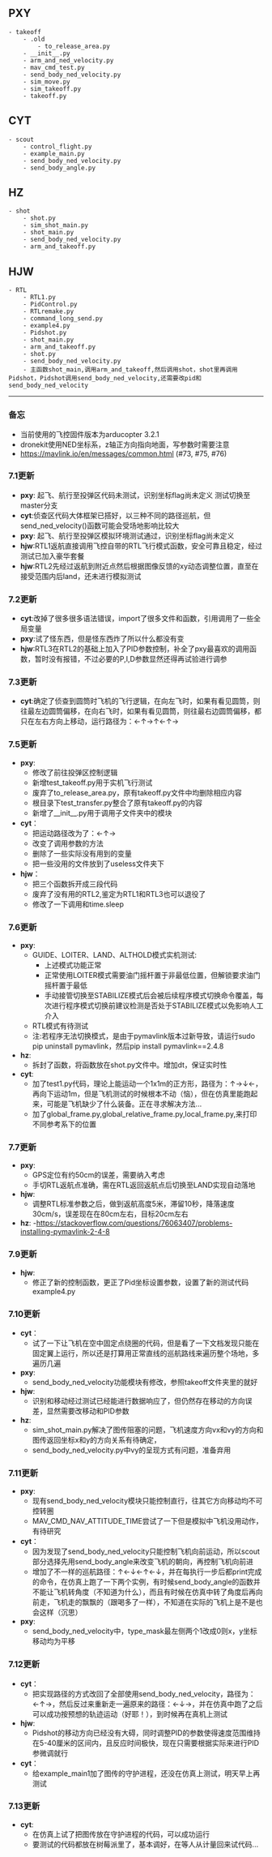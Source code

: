 ## PXY ##
    - takeoff
        - .old
            - to_release_area.py
        - __init__.py
        - arm_and_ned_velocity.py
        - mav_cmd_test.py
        - send_body_ned_velocity.py
        - sim_move.py
        - sim_takeoff.py
        - takeoff.py 
## CYT ##
    - scout
        - control_flight.py
        - example_main.py
        - send_body_ned_velocity.py
        - send_body_angle.py
##  HZ ##
    - shot
        - shot.py
        - sim_shot_main.py
        - shot_main.py
        - send_body_ned_velocity.py
        - arm_and_takeoff.py
##  HJW ##
    - RTL
        - RTL1.py
        - PidControl.py
        - RTLremake.py
        - command_long_send.py
        - example4.py
        - Pidshot.py
        - shot_main.py
        - arm_and_takeoff.py
        - shot.py
        - send_body_ned_velocity.py
        - 主函数shot_main,调用arm_and_takeoff,然后调用shot，shot里再调用Pidshot，Pidshot调用send_body_ned_velocity,还需要改pid和send_body_ned_velocity
 ---
 ### 备忘 ###
 - 当前使用的飞控固件版本为arducopter 3.2.1
 - dronekit使用NED坐标系，z轴正方向指向地面，写参数时需要注意
 - https://mavlink.io/en/messages/common.html (#73, #75, #76)

 ### 7.1更新 ###
 - **pxy**: 起飞、航行至投弹区代码未测试，识别坐标flag尚未定义 测试切换至master分支
 - **cyt**:侦查区代码大体框架已搭好，以三种不同的路径巡航，但send_ned_velocity()函数可能会受场地影响比较大
 - **pxy**: 起飞、航行至投弹区模拟环境测试通过，识别坐标flag尚未定义
 - **hjw**:RTL1返航直接调用飞控自带的RTL飞行模式函数，安全可靠且稳定，经过测试已加入豪华套餐
 - **hjw**:RTL2先经过返航到附近点然后根据图像反馈的xy动态调整位置，直至在接受范围内后land，还未进行模拟测试
 ### 7.2更新 ###
 - **cyt**:改掉了很多很多语法错误，import了很多文件和函数，引用调用了一些全局变量
 - **pxy**:试了怪东西，但是怪东西炸了所以什么都没有变
 - **hjw**:RTL3在RTL2的基础上加入了PID参数控制，补全了pxy最喜欢的调用函数，暂时没有报错，不过必要的P,I,D参数显然还得再试验进行调参
 ### 7.3更新 ###
 - **cyt**:确定了侦查到圆筒时飞机的飞行逻辑，在向左飞时，如果有看见圆筒，则往最左边圆筒偏移，在向右飞时，如果有看见圆筒，则往最右边圆筒偏移，都只在左右方向上移动，运行路径为：←↑→↑←↑→
 ### 7.5更新 ###
 - **pxy**:
    - 修改了前往投弹区控制逻辑
    - 新增test_takeoff.py用于实机飞行测试
    - 废弃了to_release_area.py，原有takeoff.py文件中均删除相应内容
    - 根目录下test_transfer.py整合了原有takeoff.py的内容
    - 新增了__init__.py用于调用子文件夹中的模块
 - **cyt**：
    - 把运动路径改为了：←↑→
    - 改变了调用参数的方法
    - 删除了一些实际没有用到的变量
    - 把一些没用的文件放到了useless文件夹下
 - **hjw**：
    - 把三个函数拆开成三段代码
    - 废弃了没有用的RTL2,鉴定为RTL1和RTL3也可以退役了
    - 修改了一下调用和time.sleep
### 7.6更新 ###
- **pxy**:
    - GUIDE、LOITER、LAND、ALTHOLD模式实机测试:
        - 上述模式功能正常
        - 正常使用LOITER模式需要油门摇杆置于非最低位置，但解锁要求油门摇杆置于最低
        - 手动接管切换至STABILIZE模式后会被后续程序模式切换命令覆盖，每次进行程序模式切换前建议检测是否处于STABILIZE模式以免影响人工介入
    - RTL模式有待测试
    - 注:若程序无法切换模式，是由于pymavlink版本过新导致，请运行sudo pip uninstall pymavlink，然后pip install pymavlink==2.4.8
- **hz**:
    - 拆封了函数，将函数放在shot.py文件中。增加dt，保证实时性
- **cyt**:
    - 加了test1.py代码，理论上能运动一个1x1m的正方形，路径为：↑→↓←，再向下运动1m，但是飞机测试的时候根本不动（恼），但在仿真里能跑起来，可能是飞机缺少了什么装备。正在寻求解决方法...
    - 加了global_frame.py,global_relative_frame.py,local_frame.py,来打印不同参考系下的位置
### 7.7更新 ###
- **pxy**:
    - GPS定位有约50cm的误差，需要纳入考虑
    - 手切RTL返航点准确，需在RTL返回返航点后切换至LAND实现自动落地
- **hjw**:
    - 调整RTL标准参数之后，做到返航高度5米，滞留10秒，降落速度30cm/s，误差现在在80cm左右，目标20cm左右
- **hz**:
    -https://stackoverflow.com/questions/76063407/problems-installing-pymavlink-2-4-8
### 7.9更新 ###
- **hjw**:
    - 修正了新的控制函数，更正了Pid坐标设置参数，设置了新的测试代码example4.py
### 7.10更新 ###
- **cyt**：
    - 试了一下让飞机在空中固定点绕圈的代码，但是看了一下文档发现只能在固定翼上运行，所以还是打算用正常直线的巡航路线来遍历整个场地，多遍历几遍
- **pxy**:
    - send_body_ned_velocity功能模块有修改，参照takeoff文件夹里的就好
- **hjw**:
    - 识别和移动经过测试已经能进行数据响应了，但仍然存在移动的方向误差，显然需要改移动和PID参数
- **hz**:
    - sim_shot_main.py解决了图传阻塞的问题，飞机速度方向vx和vy的方向和图传返回坐标x和y的方向关系有待确定，
    - send_body_ned_velocity.py中vy的呈现方式有问题，准备弃用
### 7.11更新 ###
- **pxy**:
    - 现有send_body_ned_velocity模块只能控制直行，往其它方向移动均不可控转圈
    - MAV_CMD_NAV_ATTITUDE_TIME尝试了一下但是模拟中飞机没用动作，有待研究
- **cyt**：
    - 因为发现了send_body_ned_velocity只能控制飞机向前运动，所以scout部分选择先用send_body_angle来改变飞机的朝向，再控制飞机向前进
    - 增加了不一样的巡航路径：↑←↓←↑←↓，并在每执行一步后都print完成的命令，在仿真上跑了一下两个实例，有时候send_body_angle的函数并不能让飞机转角度（不知道为什么），而且有时候在仿真中转了角度后再向前走，飞机走的飘飘的（跟喝多了一样），不知道在实际的飞机上是不是也会这样（沉思）
- **pxy**:
    - send_body_ned_velocity中，type_mask最左侧两个1改成0则x，y坐标移动均为平移
### 7.12更新 ###
- **cyt**：
    - 把实现路径的方式改回了全部使用send_body_ned_velocity，路径为：←↑→，然后反过来重新走一遍原来的路径：←↓→，并在仿真中跑了之后可以成功按预想的轨迹运动（好耶！），到时候再在真机上测试
- **hjw**:
    - Pidshot的移动方向已经没有大碍，同时调整PID的参数使得速度范围维持在5-40厘米的区间内，且反应时间极快，现在只需要根据实际来进行PID参微调就行
- **cyt**：
    - 给example_main1加了图传的守护进程，还没在仿真上测试，明天早上再测试
### 7.13更新 ###
- **cyt**:
    - 在仿真上试了把图传放在守护进程的代码，可以成功运行
    - 要测试的代码都放在树莓派里了，基本调好，在等人从计量回来试代码...

